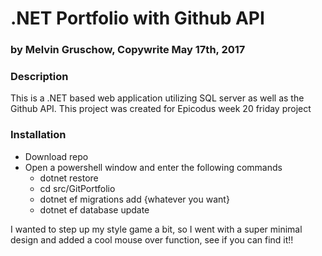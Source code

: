 # .NET Portfolio with Github API
### by Melvin Gruschow, Copywrite May 17th, 2017

### Description
This is a .NET based web application utilizing SQL server as well as the Github API.  This project was created for Epicodus week 20 friday project

### Installation
* Download repo
* Open a powershell window and enter the following commands
  - dotnet restore
  - cd src/GitPortfolio
  - dotnet ef migrations add {whatever you want}
  - dotnet ef database update

I wanted to step up my style game a bit, so I went with a super minimal design and added a cool mouse over function, see if you can find it!!
